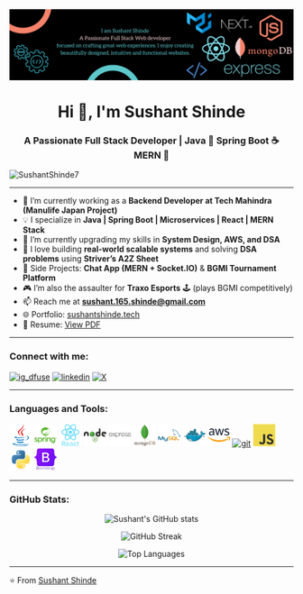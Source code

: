 <img align="center" src="https://raw.githubusercontent.com/dfuseop-exe/dfuseop-exe/main/Modern Professional Creative Business Agency LinkedIn Banner (4).png"/>

<h1 align="center">Hi 👋, I'm Sushant Shinde</h1>

<h3 align="center">A Passionate Full Stack Developer | Java 🧠 Spring Boot ☕ MERN 🚀</h3>

<p align="left"> <img src="https://komarev.com/ghpvc/?username=SushantShinde7&label=Profile%20views&color=0e75b6&style=flat" alt="SushantShinde7" /> </p>

---

- 🔭 I’m currently working as a **Backend Developer at Tech Mahindra (Manulife Japan Project)**  
- 💡 I specialize in **Java | Spring Boot | Microservices | React | MERN Stack**
- 🌱 I’m currently upgrading my skills in **System Design, AWS, and DSA**
- 🧩 I love building **real-world scalable systems** and solving **DSA problems** using **Striver’s A2Z Sheet**
- 🎯 Side Projects: **Chat App (MERN + Socket.IO)** & **BGMI Tournament Platform**
- 🎮 I’m also the assaulter for **Traxo Esports** 🕹️ (plays BGMI competitively)
- 📫 Reach me at **sushant.165.shinde@gmail.com**
- 🌐 Portfolio: [sushantshinde.tech](https://sushantshinde.tech)
- 📄 Resume: [View PDF](https://sushantshinde.tech/static/media/Sushant-Resume.0c7e4dbe.pdf)

---

<h3 align="left">Connect with me:</h3>
<p align="left">
<a href="https://instagram.com/ig_dfuse" target="blank"><img align="center" src="https://raw.githubusercontent.com/rahuldkjain/github-profile-readme-generator/master/src/images/icons/Social/instagram.svg" alt="ig_dfuse" height="30" width="40" /></a>
<a href="https://www.linkedin.com/in/sushantshinde7/" target="blank"><img align="center" src="https://cdn.jsdelivr.net/gh/devicons/devicon/icons/linkedin/linkedin-original.svg" alt="linkedin" height="30" width="40"/></a>
<a href="https://x.com/Sushant165_" target="blank"><img align="center" src="https://cdn.jsdelivr.net/gh/simple-icons/simple-icons/icons/x.svg" alt="X" height="30" width="40"/></a>
</p>

---

<h3 align="left">Languages and Tools:</h3>

<p align="left">
<a href="https://www.java.com" target="_blank"><img src="https://raw.githubusercontent.com/devicons/devicon/master/icons/java/java-original.svg" alt="java" width="40" height="40"/></a>
<a href="https://spring.io/" target="_blank"><img src="https://raw.githubusercontent.com/devicons/devicon/master/icons/spring/spring-original-wordmark.svg" alt="spring" width="40" height="40"/></a>
<a href="https://react.dev/" target="_blank"><img src="https://raw.githubusercontent.com/devicons/devicon/master/icons/react/react-original-wordmark.svg" alt="react" width="40" height="40"/></a>
<a href="https://nodejs.org" target="_blank"><img src="https://raw.githubusercontent.com/devicons/devicon/master/icons/nodejs/nodejs-original-wordmark.svg" alt="nodejs" width="40" height="40"/></a>
<a href="https://expressjs.com" target="_blank"><img src="https://raw.githubusercontent.com/devicons/devicon/master/icons/express/express-original-wordmark.svg" alt="express" width="40" height="40"/></a>
<a href="https://www.mongodb.com/" target="_blank"><img src="https://raw.githubusercontent.com/devicons/devicon/master/icons/mongodb/mongodb-original-wordmark.svg" alt="mongodb" width="40" height="40"/></a>
<a href="https://www.mysql.com/" target="_blank"><img src="https://raw.githubusercontent.com/devicons/devicon/master/icons/mysql/mysql-original-wordmark.svg" alt="mysql" width="40" height="40"/></a>
<a href="https://www.docker.com/" target="_blank"><img src="https://raw.githubusercontent.com/devicons/devicon/master/icons/docker/docker-original.svg" alt="docker" width="40" height="40"/></a>
<a href="https://aws.amazon.com/" target="_blank"><img src="https://raw.githubusercontent.com/devicons/devicon/master/icons/amazonwebservices/amazonwebservices-original-wordmark.svg" alt="aws" width="40" height="40"/></a>
<a href="https://git-scm.com/" target="_blank"><img src="https://www.vectorlogo.zone/logos/git-scm/git-scm-icon.svg" alt="git" width="40" height="40"/></a>
<a href="https://developer.mozilla.org/en-US/docs/Web/JavaScript" target="_blank"><img src="https://raw.githubusercontent.com/devicons/devicon/master/icons/javascript/javascript-original.svg" alt="javascript" width="40" height="40"/></a>
<a href="https://www.python.org" target="_blank"><img src="https://raw.githubusercontent.com/devicons/devicon/master/icons/python/python-original.svg" alt="python" width="40" height="40"/></a>
<a href="https://getbootstrap.com" target="_blank"><img src="https://raw.githubusercontent.com/devicons/devicon/master/icons/bootstrap/bootstrap-original-wordmark.svg" alt="bootstrap" width="40" height="40"/></a>
</p>

---

<h3 align="left">GitHub Stats:</h3>
<p align="center">
  <img src="https://github-readme-stats.vercel.app/api?username=SushantShinde7&show_icons=true&theme=tokyonight" alt="Sushant's GitHub stats" />
</p>

<p align="center">
  <img src="https://github-readme-streak-stats.herokuapp.com/?user=SushantShinde7&theme=tokyonight" alt="GitHub Streak" />
</p>

<p align="center">
  <img src="https://github-readme-stats.vercel.app/api/top-langs?username=SushantShinde7&show_icons=true&locale=en&layout=compact&theme=tokyonight" alt="Top Languages" />
</p>

---

⭐️ From [Sushant Shinde](https://github.com/SushantShinde7)
